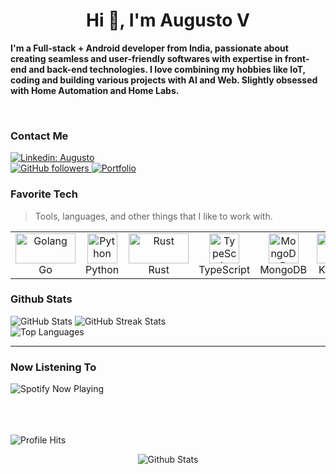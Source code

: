 <div align="r">

<h1 align="center">Hi 👋, I'm Augusto V</h1>

<p><b>I'm a Full-stack + Android developer from India, passionate about creating seamless and user-friendly softwares with expertise in front-end and back-end technologies. I love combining my hobbies like IoT, coding and building various projects with AI and Web. Slightly obsessed with Home Automation and Home Labs.

  </b></p>
<br>





<h3 align="left">Contact Me</h3>

<a href="www.linkedin.com/in/augustov2">
    <img src="https://img.shields.io/badge/LinkedIn-0077B5?style=for-the-badge&logo=linkedin&logoColor=white" alt="Linkedin: Augusto">
</a>
<br>
<a href="https://www.github.com/AugustoV2">
    <img src="https://img.shields.io/badge/GitHub-100000?style=for-the-badge&logo=github&logoColor=white" alt="GitHub followers">
</a>
<a href="https://aaaa-phi-inky.vercel.app/">
    <img src="https://augusto-v.vercel.app/" alt="Portfolio">
</a>

<br>

<h3 align="left"">Favorite Tech</h2>

> Tools, languages, and other things that I like to work with.

<table>
  <tr>
    <td align="center" width="96">
      <a href="#">
        <img src="https://envs.sh/ibA.svg" width="96" height="48" alt="Golang" />
      </a>
      <br>Go
    </td>
    <td align="center" width="96">
      <a href="#">
        <img src="https://envs.sh/ibb.svg" width="48" height="48" alt="Python" />
      </a>
      <br>Python
    </td>
    <td align="center" width="96">
      <a href="#">
        <img src="https://envs.sh/ibB.svg" width="96" height="48" alt="Rust" />
      </a>
      <br>Rust
    </td>
    <td align="center" width="96">
      <a href="#">
        <img src="https://envs.sh/ibP.svg" width="48" height="48" alt="TypeScript" />
      </a>
      <br>TypeScript
    </td>
    <td align="center" width="96">
      <a href="#" >
        <img src="https://envs.sh/ibW.svg" width="48" height="48" alt="MongoDB" />
      </a>
      <br>MongoDB
    </td>
    <td align="center" width="96"> 
      <a href="#" >
        <img src="https://envs.sh/ibS.svg" width="48" height="48" alt="Kotlin" />
      </a>
      <br>Kotlin
    </td>
    <td align="center"  width="96">
      <a href="#">
        <img src="https://envs.sh/ib0.svg" width="48" height="48" alt="NextJS" />
      </a>
      <br>NextJS
    </td>
    <td align="center" width="96">
      <a href="#" >
        <img src="https://envs.sh/ibn.svg" width="48" height="48" alt="Flutter" />
      </a>
      <br>Flutter
    </td>
    <td align="center" width="96">
      <a href="#" >
        <img src="https://envs.sh/ibT.svg" width="48" height="48" alt="Docker" />
      </a>
      <br>Docker
  </tr>
</table>

<h3 align="left">Github Stats</h2>

<img src="https://github-readme-stats-alpha-snowy-32.vercel.app/api?username=augustov2&show_icons=true&theme=transparent&hide_border=true&count_private=true&include_all_commits=true" alt="GitHub Stats">
<img src="https://github-readme-streak-stats.herokuapp.com/?user=augustov2&theme=dark&hide_border=true" alt="GitHub Streak Stats"><br/>
<img src="https://github-readme-stats-alpha-snowy-32.vercel.app/api/top-langs/?username=augustov2&theme=dark&include_all_commits=true&count_private=true&layout=compact&langs_count=10&hide_border=true" alt="Top Languages">


---
<h3 align="left">Now Listening To</h3> 
<img src="https://spotify-now-playing-psi-silk.vercel.app/api/current-playing?svg=true" alt="Spotify Now Playing">

<br/><br/><br/>
<img alt="Profile Hits" src="https://moe-counter.glitch.me/get/@augustov2">
<p align="center">
        <img src="https://envs.sh/ibp.svg" alt="Github Stats" />
</p>
